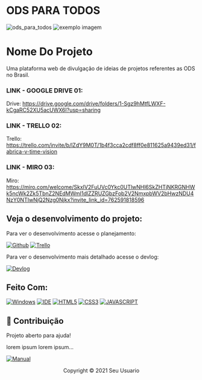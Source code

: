 # ODS PARA TODOS
![ods_para_todos](https://user-images.githubusercontent.com/64045021/164785894-2f6bf9a8-7e0d-4c68-a521-075276a5d0e8.jpg)
<img src="2f6bf9a8-7e0d-4c68-a521-075276a5d0e8.jpg" alt="exemplo imagem">

# Nome Do Projeto

Uma plataforma web de divulgação de ideias de projetos referentes as ODS no Brasil.

### LINK - GOOGLE DRIVE 01:
Drive: https://drive.google.com/drive/folders/1-Sgz9hMtfLWXF-kCgaRC52XU5acUWX6I?usp=sharing
### LINK - TRELLO 02:
Trello: https://trello.com/invite/b/lZdY9M0T/1b4f3cca2cdf8ff0e811625a9439ed31/fabrica-v-time-vision
### LINK - MIRO 03:
Miro: https://miro.com/welcome/SkxIV2FuUVc0Ykc0UTlwNHl6SkZHTjNKRGNHWk5ncWk2Zk5TbnZ2NEdMWmI1dlZZRUZGbzFob2V2NmxpbWV2bHwzNDU4NzY0NTIwNjQ2Nzg0Njkx?invite_link_id=762591818596

## Veja o desenvolvimento do projeto:

Para ver o desenvolvimento acesse o planejamento:

[![Github](https://img.shields.io/badge/GitHub-100000?style=for-the-badge&logo=github&logoColor=white)](https://github.com/seu-usuario/seu-repositorio/projects/1)
[![Trello](https://img.shields.io/badge/Trello-0052CC?style=for-the-badge&logo=trello&logoColor=white)](https://trello.com/link-do-trello-do-projeto)

Para ver o desenvolvimento mais detalhado acesse o devlog:

[![Devlog](https://img.shields.io/badge/Devlog-999999?style=for-the-badge&logo=Files&logoColor=white)](https://gist.github.com/seu-usuario/sua-gist-ou-readme)

## Feito Com:
[![Windows](https://img.shields.io/badge/Windows-0078D6?style=for-the-badge&logo=windows&logoColor=white)](https://www.microsoft.com/pt-br/windows/get-windows-10)
[![IDE](https://img.shields.io/badge/Visual_studio_code-0078D4?style=for-the-badge&logo=visual%20studio%20code&logoColor=white)](https://code.visualstudio.com/)
[![HTML5](https://img.shields.io/badge/HTML5-E34F26?style=for-the-badge&logo=html5&logoColor=white)](https://developer.mozilla.org/pt-BR/docs/Web/HTML)
[![CSS3](https://img.shields.io/badge/CSS3-1572B6?style=for-the-badge&logo=css3&logoColor=white)](https://developer.mozilla.org/pt-BR/docs/Web/CSS)
[![JAVASCRIPT](https://img.shields.io/badge/JavaScript-F7DF1E?style=for-the-badge&logo=javascript&logoColor=black)](https://developer.mozilla.org/pt-BR/docs/Web/JavaScript)

## 🤝 Contribuição

Projeto aberto para ajuda!

lorem ipsum lorem ipsum...

[![Manual](https://img.shields.io/badge/Manual-999999?style=for-the-badge&logo=BookStack&logoColor=white
)](https://github.com/seu-usuario/seu-repositorio/manual.md)



<p align="center">Copyright © 2021 Seu Usuario</p>
